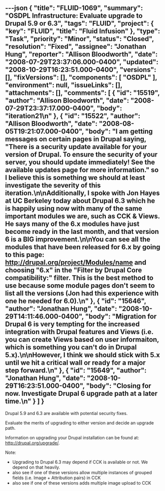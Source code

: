 ---json
{
  "title": "FLUID-1069",
  "summary": "OSDPL Infrastructure: Evaluate upgrade to Drupal 5.9 or 6.3",
  "tags": "FLUID",
  "project": {
    "key": "FLUID",
    "title": "Fluid Infusion"
  },
  "type": "Task",
  "priority": "Minor",
  "status": "Closed",
  "resolution": "Fixed",
  "assignee": "Jonathan Hung",
  "reporter": "Allison Bloodworth",
  "date": "2008-07-29T23:37:06.000-0400",
  "updated": "2008-10-29T16:23:51.000-0400",
  "versions": [],
  "fixVersions": [],
  "components": [
    "OSDPL"
  ],
  "environment": null,
  "issueLinks": [],
  "attachments": [],
  "comments": [
    {
      "id": "15519",
      "author": "Allison Bloodworth",
      "date": "2008-07-29T23:37:17.000-0400",
      "body": "iteration21\n"
    },
    {
      "id": "15522",
      "author": "Allison Bloodworth",
      "date": "2008-08-05T19:21:07.000-0400",
      "body": "I am getting messages on certain pages in Drupal saying, \"There is a security update available for your version of Drupal. To ensure the security of your server, you should update immediately! See the available updates page for more information.\" so I believe this is something we should at least investigate the severity of this iteration.\n\nAdditionally, I spoke with Jon Hayes at UC Berkeley today about Drupal 6.3 which he is happily using now with many of the same important modules we are, such as CCK & Views. He says many of the 6.x modules have just become ready in the last month, and that version 6 is a BIG improvement.\n\nYou can see all the modules that have been released for 6.x by going to this page: <http://drupal.org/project/Modules/name> and choosing \"6.x\" in the \"Filter by Drupal Core compatibility:\" filter. This is the best method to use because some module pages don't seem to list all the versions (Jon had this experience with one he needed for 6.0).\n"
    },
    {
      "id": "15646",
      "author": "Jonathan Hung",
      "date": "2008-10-29T14:11:46.000-0400",
      "body": "Migration for Drupal 6 is very tempting for the increased integration with Drupal features and Views (i.e. you can create Views based on user informaiton, which is something you can't do in Drupal 5.x).\n\nHowever, I think we should stick with 5.x until we hit a critical wall or ready for a major step forward.\n"
    },
    {
      "id": "15649",
      "author": "Jonathan Hung",
      "date": "2008-10-29T16:23:51.000-0400",
      "body": "Closing for now. Investigate Drupal 6 upgrade path at a later time.\n"
    }
  ]
}
---
Drupal 5.9 and 6.3 are available with potential security fixes.

Evaluate the merits of upgrading to either version and decide an upgrade path.

Information on upgrading your Drupal installation can be found at: <http://drupal.org/upgrade/>.

Note:&#x20;

* Upgrading to Drupal 6.3 may depend if CCK is available or not. We depend on that heavily.
* also see if one of these versions allow multiple instances of grouped fields (i.e. Image + Attribution pairs) in CCK
* also see if one of these versions adds multiple image upload to CCK

        